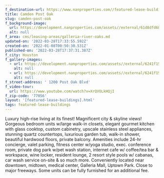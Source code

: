 ```yaml
---
f_destination-url: https://www.nanproperties.com//featured-lease-buildings/camden-post-oak
title: Camden Post Oak
slug: camden-post-oak
f_background-image:
  url: https://development.nanproperties.com/assets//external/61d8dfd68685b788280b0455_ak3_5935-hdr.jpeg
  alt: null
f_area: cms/leasing-areas/galleria-river-oaks.md
updated-on: '2022-03-28T17:33:55.592Z'
created-on: '2022-01-08T00:50:30.531Z'
published-on: '2022-03-28T17:37:31.387Z'
f_city: Houston
f_gallery-images:
  - url: https://development.nanproperties.com/assets//external/6241f15ee2e397136bee5935_content_ak3_5980-hdr.jpeg
    alt: null
  - url: https://development.nanproperties.com/assets//external/6241f15ffa5c64550991ff91_ak3_6010-hdr.jpeg
    alt: null
f_street-address: ' 1200 Post Oak Blvd'
f_video-tour:
  url: https://www.youtube.com/watch?v=XrQVOLkHQjI
f_zip-code: '77056'
layout: '[featured-lease-buildings].html'
tags: featured-lease-buildings
---
```


Luxury high-rise living at its finest! Magnificent city & skyline views! Gorgeous bedroom units w/large walk-in closets, elegant gourmet kitchen with glass cooktop, custom cabinetry, upscale stainless steel appliances, stunning quartz countertops, luxurious garden tub, walk-in shower, beautiful hardwood floors, private balcony. Amenities include 24-hr concierge, valet parking, fitness center w/yoga studio, exec. conference room, private dog park w/pet wash station, internet cafe w/ coffee/tea bar & workspace, wine locker, resident lounge, 2 resort style pools w/ cabanas, car wash service on-site & so much more. Conveniently located near downtown, midtown, medical center, Galleria Mall, Uptown Park. Close to major freeways. Some units can be fully furnished for an additional fee.
